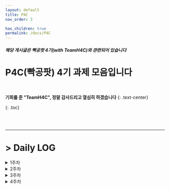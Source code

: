 ```yaml
---
layout: default
title: P4C
nav_order: 3

has_children: true
permalink: /docs/P4C
---
```


##### 해당 게시글은 빡공팟 4기(with TeamH4C)와 관련되어 있습니다

# P4C(빡공팟) 4기 과제 모음입니다
<br>

**기회를 준 "TeamH4C", 정말 감사드리고 열심히 하겠습니다**
{: .text-center}

{: .toc}

<br><br>

-----

# > Daily LOG

<details>
<summary>1주차</summary>
<div markdown="1">
## Day 1. 시작

첫 과제이고 이제 시작이라 의욕이 넘친다.  
다 해냈으면 좋겠다.

<br><br>

## Day 2

하나를 하더라도 최선을 다하자.  
개발을 구상하는 단계도 재밌는 것 같다.

<br><br>

## Day 3

HTML의 첫걸음을 떼기 시작했다.  
다음은 php이다.

<br><br>

## Day 4

php...php...php...?

<br><br>

## Day 5

그간 조금씩 쌓아온 지식들이 도움이 된다.  
느려도 재밌다.

<br><br>

## Day  6

배울수록 빨리 내껄 만들고 싶은 욕구가 든다.  

<br><br>

## Day  7

진행해야할 전체적인 틀이 보인다.  
도착해야할 섬의 윤곽이 보이기 시작한 느낌이다.

</div>
</details>

<details>
<summary>2주차</summary>
<div markdown="1">



## Day 8

개발이라는 것을 시작해보니 알겠다.  
나는 재능이 없다 ㅋㅋ..

<br><br>

## Day 9

못해서 재밌는 건지 이게 재밌는 건지  
뭔가 만들어지는게 재밌긴 하다.

<br><br>

## Day 10

만들면 만들수록 오기가 생긴다.  
만들 수 있겠지..?ㅋㅋ

<br><br>

## Day 11

디자이너는 참 대단한 사람들이구나  

<br><br>

## Day 12

띠용 x3

<br><br>

## Day 13

삽질하는 과정이 있기에 성장할 수 있다고 생각은 한다.  
그러나 의지도 꺽이는 중...

<br><br>

## Day 14

시간이 참 빠르다.  
뭐지?

</div>
</details>

<details>
<summary>3주차</summary>
<div markdown="1">

## Day 15

뇌절 1일차: 얘는 되는데 난 왜 안돼

<br><br>

## Day 16

뇌절 2일차: 진짜 안돼?

<br><br>

## Day 17

뇌절 3일차: 안되는거구나!

<br><br>

## Day 18

실패는 다음 시작의 다른 말

<br><br>

## Day 19

서울 집값이 너무 비싸..

<br><br>

</div>
</details>

<details>
<summary>4주차</summary>
<div markdown="1">

어느새 이걸 쓰고 있었던 걸 까먹어버렸당

